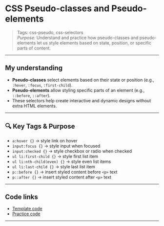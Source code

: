 # CSS Pseudo-classes and Pseudo-elements

> Tags: css-pseudo, css-selectors  
> _Purpose:_ Understand and practice how pseudo-classes and pseudo-elements let us style elements based on state, position, or specific parts of content.

---

## My understanding

- **Pseudo-classes** select elements based on their state or position (e.g., `:hover`, `:focus`, `:first-child`).
- **Pseudo-elements** allow styling specific parts of an element (e.g., `::before`, `::after`).
- These selectors help create interactive and dynamic designs without extra HTML elements.

---

## 🔍 Key Tags & Purpose

- `a:hover {}` → style link on hover
- `input:focus {}` → style input when focused
- `input:checked {}` → style checkbox or radio when checked
- `ul li:first-child {}` → style first list item
- `ul li:nth-child(even) {}` → style even list items
- `ul li:last-child {}` → style last list item
- `p::before {}` → insert styled content before `<p>` text
- `p::after {}` → insert styled content after `<p>` text

---

## Code links

- [Template code](./template/template.html)
- [Practice code](./practice/index.html)

---
